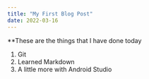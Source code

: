 ```yaml
---
title: "My First Blog Post"
date: 2022-03-16
---
```

**These are the things that I have done today
1. Git
2. Learned Markdown
3. A little more with Android Studio 
